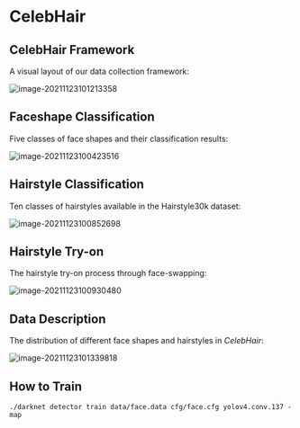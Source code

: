 # CelebHair

## CelebHair Framework

A visual layout of our data collection framework: 

![image-20211123101213358](https://tva1.sinaimg.cn/large/008i3skNly1gwov2x86b5j30r10g1wfg.jpg)

## Faceshape Classification

Five classes of face shapes and their classification results: 

![image-20211123100423516](https://tva1.sinaimg.cn/large/008i3skNly1gwouus2wu6j30l109h75r.jpg)

## Hairstyle Classification

Ten classes of hairstyles available in the Hairstyle30k dataset:

![image-20211123100852698](https://tva1.sinaimg.cn/large/008i3skNly1gwouzfolmuj30kn0b1myv.jpg)

## Hairstyle Try-on

The hairstyle try-on process through face-swapping:

![image-20211123100930480](https://tva1.sinaimg.cn/large/008i3skNly1gwov0379c3j30ee06k74i.jpg)

## Data Description

The distribution of different face shapes and hairstyles in *CelebHair*: 

![image-20211123101339818](https://tva1.sinaimg.cn/large/008i3skNly1gwov4ezt78j315j0g73zr.jpg)

## How to Train

```shell
./darknet detector train data/face.data cfg/face.cfg yolov4.conv.137 -map 
```



